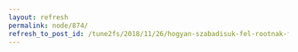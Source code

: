 ```yaml
---
layout: refresh
permalink: node/874/
refresh_to_post_id: /tune2fs/2018/11/26/hogyan-szabadisuk-fel-rootnak-fenntartott-teruletet-pl-ext4-particinl
---
```

